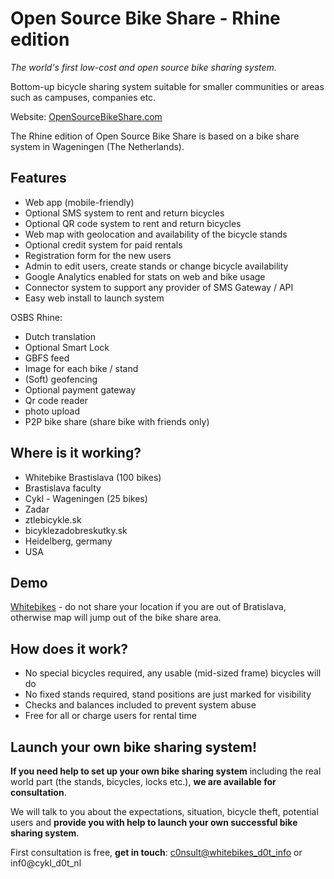 Open Source Bike Share - Rhine edition
============

*The world's first low-cost and open source bike sharing system.*

Bottom-up bicycle sharing system suitable for smaller communities or areas such as campuses, companies etc.

Website: [OpenSourceBikeShare.com](http://opensourcebikeshare.com)

The Rhine edition of Open Source Bike Share is based on a bike share system in Wageningen (The Netherlands).

Features
----------
* Web app (mobile-friendly)
* Optional SMS system to rent and return bicycles
* Optional QR code system to rent and return bicycles
* Web map with geolocation and availability of the bicycle stands
* Optional credit system for paid rentals
* Registration form for the new users
* Admin to edit users, create stands or change bicycle availability
* Google Analytics enabled for stats on web and bike usage
* Connector system to support any provider of SMS Gateway / API
* Easy web install to launch system

OSBS Rhine:
* Dutch translation
* Optional Smart Lock
* GBFS feed
* Image for each bike / stand
* (Soft) geofencing
* Optional payment gateway
* Qr code reader
* photo upload
* P2P bike share (share bike with friends only)

Where is it working?
---------

* Whitebike Brastislava (100 bikes)
* Brastislava faculty
* Cykl - Wageningen (25 bikes)
* Zadar 
* ztlebicykle.sk
* bicyklezadobreskutky.sk
* Heidelberg, germany
* USA

Demo
---------
[Whitebikes](http://whitebikes.info) - do not share your location if you are out of Bratislava, otherwise map will jump out of the bike share area.

How does it work?
---------
* No special bicycles required, any usable (mid-sized frame) bicycles will do
* No fixed stands required, stand positions are just marked for visibility
* Checks and balances included to prevent system abuse
* Free for all or charge users for rental time

Launch your own bike sharing system!
---------
**If you need help to set up your own bike sharing system** including the real world part (the stands, bicycles, locks etc.), **we are available for consultation**.

We will talk to you about the expectations, situation, bicycle theft, potential users and **provide you with help to launch your own successful bike sharing system**.

First consultation is free, **get in touch**: [c0nsult@whitebikes_d0t_info](mailto:c0nsult@whitebikes_d0t_info) or inf0@cykl_d0t_nl

